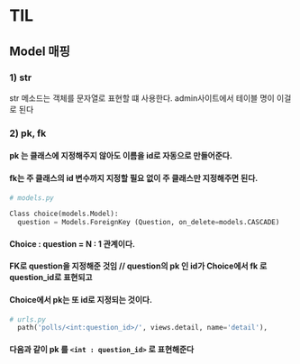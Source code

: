 # TIL
## Model 매핑
### 1) __str__
str 메소드는 객체를 문자열로 표현할 떄 사용한다. admin사이트에서 테이블 명이 이걸로 된다
### 2) pk, fk
#### pk 는 클래스에 지정해주지 않아도 이름을 id로 자동으로 만들어준다.
#### fk는 주 클래스의 id 변수까지 지정할 필요 없이 주 클래스만 지정해주면 된다.
```python
# models.py

Class choice(models.Model):
  question = Models.ForeignKey (Question, on_delete=models.CASCADE)
```
#### Choice : question = N : 1 관계이다. <br/>
#### FK로 question을 지정해준 것임 // question의 pk 인 id가 Choice에서 fk 로 question_id로 표현되고<br/>
#### Choice에서 pk는 또 id로 지정되는 것이다.
```python
# urls.py
  path('polls/<int:question_id>/', views.detail, name='detail'),
```
#### 다음과 같이 pk 를 `<int : question_id>` 로 표현해준다

